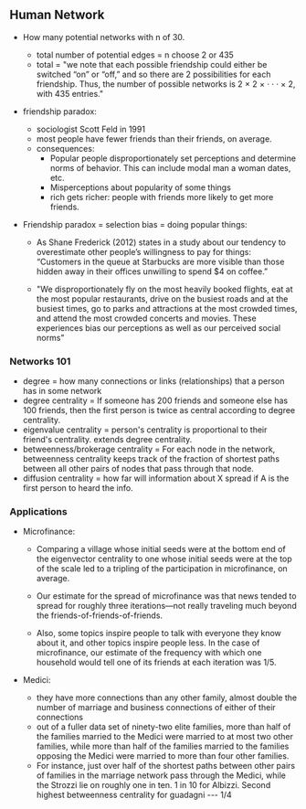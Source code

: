 ## Human Network

* How many potential networks with n of 30.
  - total number of potential edges = n choose 2 or 435
  - total = "we note that each possible friendship could either be switched “on” or “off,” and so there are 2 possibilities for each friendship. Thus, the number of possible networks is 2 × 2 × · · · × 2, with 435 entries."

* friendship paradox:
  - sociologist Scott Feld in 1991
  - most people have fewer friends than their friends, on average.
  - consequences:
    - Popular people disproportionately set perceptions and determine norms of behavior. This can include modal man a woman dates, etc.
    - Misperceptions about popularity of some things
    - rich gets richer: people with friends more likely to get more friends.

* Friendship paradox = selection bias = doing popular things:
  - As Shane Frederick (2012) states in a study about our tendency to overestimate other people’s willingness to pay for things: “Customers in the queue at Starbucks are more visible than those hidden away in their offices unwilling to spend $4 on coffee.”

  - "We disproportionately fly on the most heavily booked flights, eat at the most popular restaurants, drive on the busiest roads and at the busiest times, go to parks and attractions at the most crowded times, and attend the most crowded concerts and movies. These experiences bias our perceptions as well as our perceived social norms"

### Networks 101

* degree = how many connections or links (relationships) that a person has in some network
* degree centrality = If someone has 200 friends and someone else has 100 friends, then the first person is twice as central according to degree centrality.
* eigenvalue centrality = person's centrality is proportional to their friend's centrality. extends degree centrality.
* betweenness/brokerage centrality = For each node in the network, betweenness centrality keeps track of the fraction of shortest paths between all other pairs of nodes that pass through that node.
* diffusion centrality = how far will information about X spread if A is the first person to heard the info.

### Applications

* Microfinance:
  * Comparing a village whose initial seeds were at the bottom end of the eigenvector centrality to one whose initial seeds were at the top of the scale led to a tripling of the participation in microfinance, on average.

  * Our estimate for the spread of microfinance was that news tended to spread for roughly three iterations—not really traveling much beyond the friends-of-friends-of-friends.

  * Also, some topics inspire people to talk with everyone they know about it, and other topics inspire people less. In the case of microfinance, our estimate of the frequency with which one household would tell one of its friends at each iteration was 1/5.

* Medici:
  * they have more connections than any other family, almost double the number of marriage and business connections of either of their connections
  * out of a fuller data set of ninety-two elite families, more than half of the families married to the Medici were married to at most two other families, while more than half of the families married to the families opposing the Medici were married to more than four other families.
  * For instance, just over half of the shortest paths between other pairs of families in the marriage network pass through the Medici, while the Strozzi lie on roughly one in ten. 1 in 10 for Albizzi. Second highest betweenness centrality for guadagni --- 1/4
